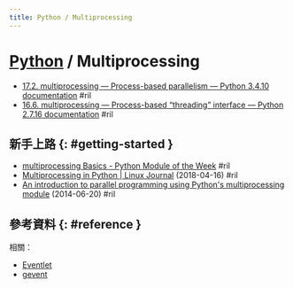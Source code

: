 ```yaml
---
title: Python / Multiprocessing
---
```

# [Python](python.md) / Multiprocessing

  - [17\.2\. multiprocessing — Process\-based parallelism — Python 3\.4\.10 documentation](https://docs.python.org/3.4/library/multiprocessing.html) #ril
  - [16\.6\. multiprocessing — Process\-based “threading” interface — Python 2\.7\.16 documentation](https://docs.python.org/2/library/multiprocessing.html) #ril

## 新手上路 {: #getting-started }

  - [multiprocessing Basics \- Python Module of the Week](https://pymotw.com/2/multiprocessing/basics.html) #ril
  - [Multiprocessing in Python \| Linux Journal](https://www.linuxjournal.com/content/multiprocessing-python) (2018-04-16) #ril
  - [An introduction to parallel programming using Python's multiprocessing module](https://sebastianraschka.com/Articles/2014_multiprocessing.html) (2014-06-20) #ril

## 參考資料 {: #reference }

相關：

  - [Eventlet](https://eventlet.net/)
  - [gevent](http://www.gevent.org/)
